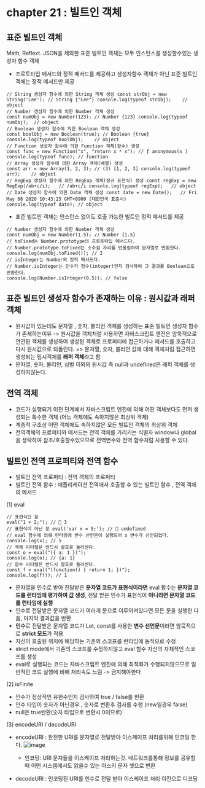 # chapter 21 : 빌트인 객체

## 표준 빌트인 객체

Math, Reflext. JSON을 제외한 표준 빌트인 객체는 모두 인스턴스를 생성할수있는 생성자 함수 객체

- 프로토타입 메서드와 정적 메서드를 제공하고 생성자함수 객체가 아닌 표준 빌트인 객체는 정적 메서드만 제공

```tsx
// String 생성자 함수에 의한 String 객체 생성 const strObj = new String('Lee');	// String {"Lee"} console.log(typeof strObj);	 // object
// Number 생성자 함수에 의한 Number 객체 생성
const numObj = new Number(123); // Number {123} console.log(typeof numObj);	 // object
// Boolean 생성자 함수에 의한 Boolean 객체 생성
const boolObj = new Boolean(true); // Boolean {true} console.log(typeof boolObj);	 // object
// Function 생성자 함수에 의한 Function 객체(함수) 생성
const func = new Function("x", "return x * x"); // ƒ anonymous(x ) console.log(typeof func); // function
// Array 생성자 함수에 의한 Array 객체(배열) 생성
const arr = new Array(1, 2, 3); // (3) [1, 2, 3] console.log(typeof arr);	 // object
// RegExp 생성자 함수에 의한 RegExp 객체(정규 표현식) 생성 const regExp = new RegExp(/ab+c/i);	// /ab+c/i console.log(typeof regExp);	 // object
// Date 생성자 함수에 의한 Date 객체 생성 const date = new Date();	 // Fri May 08 2020 10:43:25 GMT+0900 (대한민국 표준시)
console.log(typeof date); // object
```

- 표준 빌트인 객체는 인스턴스 없이도 호출 가능한 빌트인 정적 메서드를 제공

```tsx
// Number 생성자 함수에 의한 Number 객체 생성
const numObj = new Number(1.5); // Number {1.5}
// toFixed는 Number.prototype의 프로토타입 메서드다.
// Number.prototype.toFixed는 소수점 자리를 반올림하여 문자열로 반환한다.
console.log(numObj.toFixed()); // 2
// isInteger는 Number의 정적 메서드다.
// Number.isInteger는 인수가 정수(integer)인지 검사하여 그 결과를 Boolean으로 반환한다.
console.log(Number.isInteger(0.5)); // false
```

## 표준 빌트인 생성자 함수가 존재하는 이유 : 원시값과 래퍼 객체

- 원시값이 있는데도 문자열 , 숫자, 불리언 객체를 생성하는 표준 빌트인 생성자 함수가 존재하는이유
  -> 원시값을 객체처럼 사용하면 자바스크립트 엔진은 암묵적으로 연관된 객체를 생성하여 생성된 객체로 프로퍼티에 접근하거나 메서드를 호출하고 다시 원시값으로 되돌린다.
  => 문자열, 숫자, 불리언 값에 대해 객체처럼 접근하면 생성되는 임시객체를 **래퍼 객체**라고 함
- 문자열, 숫자, 불리언, 심벌 이외의 원시값 즉 null과 undefined은 래퍼 객체를 생성하지않는다.

## 전역 객체

- 코드가 실행되기 이전 단계에서 자바스크립트 엔진에 의해 어떤 객체보다도 먼저 생성되는 특수한 객체 (어느 객체에도 속하지않은 최상위 객체)
- 계층적 구조상 어떤 객체에도 속하지않은 모든 빌트인 객체의 최상위 객체
- 전역객체의 프로퍼티와 메서드는 전역 객체를 가리키는 식별자 window나 global을 생략하여 참조/호출할수있으므로 전역변수와 전역 함수처럼 사용할 수 있다.

## 빌트인 전역 프로퍼티와 전역 함수

- 빌트인 전역 프로퍼티 : 전역 객체의 프로퍼티
- 빌트인 전역 함수 : 애플리케이션 전역에서 호출할 수 있는 빌트인 함수 , 전역 객체의 메서드

(1) eval

```tsx
// 표현식인 문
eval("1 + 2;"); //  3
// 표현식이 아닌 문 eval('var x = 5;'); //  undefined
// eval 함수에 의해 런타임에 변수 선언문이 실행되어 x 변수가 선언되었다.
console.log(x); // 5
// 객체 리터럴은 반드시 괄호로 둘러싼다.
const o = eval("({ a: 1 })");
console.log(o); // {a: 1}
// 함수 리터럴은 반드시 괄호로 둘러싼다.
const f = eval("(function() { return 1; })");
console.log(f()); // 1
```

- 문자열을 인수로 받아 전달받은 **문자열 코드가 표현식이라면** eval 함수는 **문자열 코드를 런타임에 평가하여 값 생성**, 전달 받은 인수가 표현식이 **아니라면 문자열 코드를 런타임에 실행**
- 인수로 전달받은 문자열 코드가 여러개 문으로 이루어져있다면 모든 문을 실행한 다음, 마지막 결과값을 반환
- **인수**로 전달받은 문자열 코드가 Let, const를 사용한 **변수 선언문**이라면 암묵적으로 **strict 모드**가 적용
- 자신이 호출된 위치에 해당하는 기존의 스코프를 런타임에 동적으로 수정
- strict mode에서 기존의 스코프를 수정하지않고 eval 함수 자신의 자체적인 스코프를 생성
- eval로 실행되는 코드는 자바스크립트 엔진에 의해 최적화가 수행되지않으므로 일반적인 코드 실행에 비해 처리속도 느림 -> 금지해야한다

(2) isFinite

- 인수가 정상적인 유한수인지 검사하여 true / false를 반환
- 인수 타입이 숫자가 아닌경우 , 숫자로 변환후 검사를 수행 (new일경우 false)
- null은 true반환(숫자 타입으로 변환시 0이므로)

(3) encodeURI / decodeURI

- encodeURI : 완전한 URI를 문자열로 전달받아 이스케이프 처리를위해 인코딩 한다.
  ![image](https://github.com/user-attachments/assets/94bdb0a0-0885-4cdf-8c27-0a26ba953ba3)

  - 인코딩: URI 문자들을 이스케이프 처리하는것. 네트워크를통해 정보를 공유할때 어떤 시스템에서도 읽을수 있는 아스키 문자 셋으로 변환

- decodeURI : 인코딩된 URI를 인수로 전달 받아 이스케이프 처리 이전으로 디코딩
